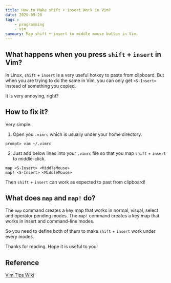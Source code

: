 ```yaml
---
title: How to Make shift + insert Work in Vim?
date: 2020-09-28
tags : 
    - programming
    - vim
summary: Map shift + insert to middle mouse button in Vim.
---
```


## What happens when you press `shift` + `insert` in Vim?

In Linux, `shift` + `insert` is a very useful hotkey to paste from clipboard. But when you are trying to do the same in Vim, you can only get `<S-Insert>` instead of something you copied. 

It is very annoying, right?

## How to fix it? 

Very simple. 

1. Open you `.vimrc` which is usually under your home directory.
```
prompt> vim ~/.vimrc
```

2. Just add below lines into your `.vimrc` file so that you map `shift` + `insert` to middle-click. 
```
map <S-Insert> <MiddleMouse>
map! <S-Insert> <MiddleMouse>
```

Then `shift` + `insert` can work as expected to past from clipboard! 

## What does `map` and `map!` do?

The `map` command creates a key map that works in normal, visual, select and operator pending modes. 
The `map!` command creates a key map that works in insert and command-line modes. 

So you need to define both of them to make `shift` + `insert` work under every modes. 

Thanks for reading. 
Hope it is useful to you!

## Reference 
[Vim Tips Wiki](https://vim.fandom.com/wiki/Mapping_keys_in_Vim_-_Tutorial_(Part_1))